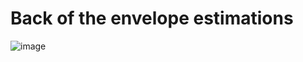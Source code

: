 # Back of the envelope estimations

![image](https://github.com/nc1z/system-design/assets/111836326/1737543f-0559-45c3-932e-de11a431e68f)
